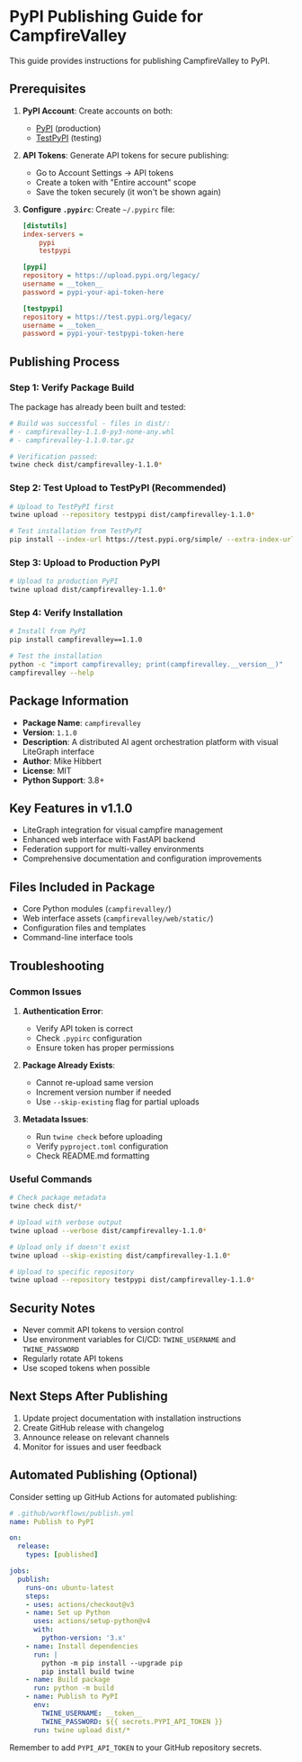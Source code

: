 # PyPI Publishing Guide for CampfireValley

This guide provides instructions for publishing CampfireValley to PyPI.

## Prerequisites

1. **PyPI Account**: Create accounts on both:
   - [PyPI](https://pypi.org/account/register/) (production)
   - [TestPyPI](https://test.pypi.org/account/register/) (testing)

2. **API Tokens**: Generate API tokens for secure publishing:
   - Go to Account Settings → API tokens
   - Create a token with "Entire account" scope
   - Save the token securely (it won't be shown again)

3. **Configure `.pypirc`**: Create `~/.pypirc` file:
   ```ini
   [distutils]
   index-servers =
       pypi
       testpypi

   [pypi]
   repository = https://upload.pypi.org/legacy/
   username = __token__
   password = pypi-your-api-token-here

   [testpypi]
   repository = https://test.pypi.org/legacy/
   username = __token__
   password = pypi-your-testpypi-token-here
   ```

## Publishing Process

### Step 1: Verify Package Build

The package has already been built and tested:
```bash
# Build was successful - files in dist/:
# - campfirevalley-1.1.0-py3-none-any.whl
# - campfirevalley-1.1.0.tar.gz

# Verification passed:
twine check dist/campfirevalley-1.1.0*
```

### Step 2: Test Upload to TestPyPI (Recommended)

```bash
# Upload to TestPyPI first
twine upload --repository testpypi dist/campfirevalley-1.1.0*

# Test installation from TestPyPI
pip install --index-url https://test.pypi.org/simple/ --extra-index-url https://pypi.org/simple/ campfirevalley==1.1.0
```

### Step 3: Upload to Production PyPI

```bash
# Upload to production PyPI
twine upload dist/campfirevalley-1.1.0*
```

### Step 4: Verify Installation

```bash
# Install from PyPI
pip install campfirevalley==1.1.0

# Test the installation
python -c "import campfirevalley; print(campfirevalley.__version__)"
campfirevalley --help
```

## Package Information

- **Package Name**: `campfirevalley`
- **Version**: `1.1.0`
- **Description**: A distributed AI agent orchestration platform with visual LiteGraph interface
- **Author**: Mike Hibbert
- **License**: MIT
- **Python Support**: 3.8+

## Key Features in v1.1.0

- LiteGraph integration for visual campfire management
- Enhanced web interface with FastAPI backend
- Federation support for multi-valley environments
- Comprehensive documentation and configuration improvements

## Files Included in Package

- Core Python modules (`campfirevalley/`)
- Web interface assets (`campfirevalley/web/static/`)
- Configuration files and templates
- Command-line interface tools

## Troubleshooting

### Common Issues

1. **Authentication Error**:
   - Verify API token is correct
   - Check `.pypirc` configuration
   - Ensure token has proper permissions

2. **Package Already Exists**:
   - Cannot re-upload same version
   - Increment version number if needed
   - Use `--skip-existing` flag for partial uploads

3. **Metadata Issues**:
   - Run `twine check` before uploading
   - Verify `pyproject.toml` configuration
   - Check README.md formatting

### Useful Commands

```bash
# Check package metadata
twine check dist/*

# Upload with verbose output
twine upload --verbose dist/campfirevalley-1.1.0*

# Upload only if doesn't exist
twine upload --skip-existing dist/campfirevalley-1.1.0*

# Upload to specific repository
twine upload --repository testpypi dist/campfirevalley-1.1.0*
```

## Security Notes

- Never commit API tokens to version control
- Use environment variables for CI/CD: `TWINE_USERNAME` and `TWINE_PASSWORD`
- Regularly rotate API tokens
- Use scoped tokens when possible

## Next Steps After Publishing

1. Update project documentation with installation instructions
2. Create GitHub release with changelog
3. Announce release on relevant channels
4. Monitor for issues and user feedback

## Automated Publishing (Optional)

Consider setting up GitHub Actions for automated publishing:

```yaml
# .github/workflows/publish.yml
name: Publish to PyPI

on:
  release:
    types: [published]

jobs:
  publish:
    runs-on: ubuntu-latest
    steps:
    - uses: actions/checkout@v3
    - name: Set up Python
      uses: actions/setup-python@v4
      with:
        python-version: '3.x'
    - name: Install dependencies
      run: |
        python -m pip install --upgrade pip
        pip install build twine
    - name: Build package
      run: python -m build
    - name: Publish to PyPI
      env:
        TWINE_USERNAME: __token__
        TWINE_PASSWORD: ${{ secrets.PYPI_API_TOKEN }}
      run: twine upload dist/*
```

Remember to add `PYPI_API_TOKEN` to your GitHub repository secrets.